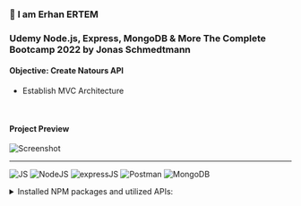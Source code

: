 ### 👋 **I am Erhan ERTEM**

### Udemy Node.js, Express, MongoDB & More The Complete Bootcamp 2022 by Jonas Schmedtmann

#### **Objective:** Create Natours API

- Establish MVC Architecture

&emsp;

<!-- #### Link to Project &rarr; [Natours-App](https://natours-app-erhan-ertem.heroku.app) -->

#### Project Preview

![Screenshot](screenshot.gif)

---

![JS](https://img.shields.io/badge/JavaScript-323330?style=flat&logo=javascript&logoColor=F7DF1E) ![NodeJS](https://img.shields.io/badge/Node.js-339933?style=flat&logo=nodedotjs&logoColor=white) ![expressJS](https://img.shields.io/badge/Express.js-000000?style=flat&logo=express&logoColor=white) ![Postman](https://img.shields.io/badge/Postman-FF6C37?style=flat&logo=Postman&logoColor=white) ![MongoDB](https://img.shields.io/badge/MongoDB-4EA94B?style=flat&logo=mongodb&logoColor=white)

<details>
<summary>Installed NPM packages and utilized APIs:</summary>

| Package command       | Package link                               | Description                                                                                           |
| --------------------- | ------------------------------------------ | ----------------------------------------------------------------------------------------------------- |
| npm i -g nodemon      | https://www.npmjs.com/package/nodemon      | Nodemon is a helper tool for developing Node.js based applications.                                   |
| npm i -g win-node-env | https://www.npmjs.com/package/win-node-env | Run npm scripts on Windows (package.JSON) that set (common) environment variables.                    |
| npm i dotenv          | https://www.npmjs.com/package/dotenv       | Dotenv is a zero-dependency module that loads environment variables from a .env file into process.env |
| npm i express         | https://www.npmjs.com/package/express      | Fast, unopinionated, minimalist web framework for Node.js                                             |
| npm i morgan          | https://www.npmjs.com/package/morgan       | HTTP request logger middleware for node terminal.js                                                   |
| npm i mongoose        | https://www.npmjs.com/package/mongoose     | Mongoose is a MongoDB object modeling tool designed to work in an asynchronous environment.           |

</details>

&emsp;
